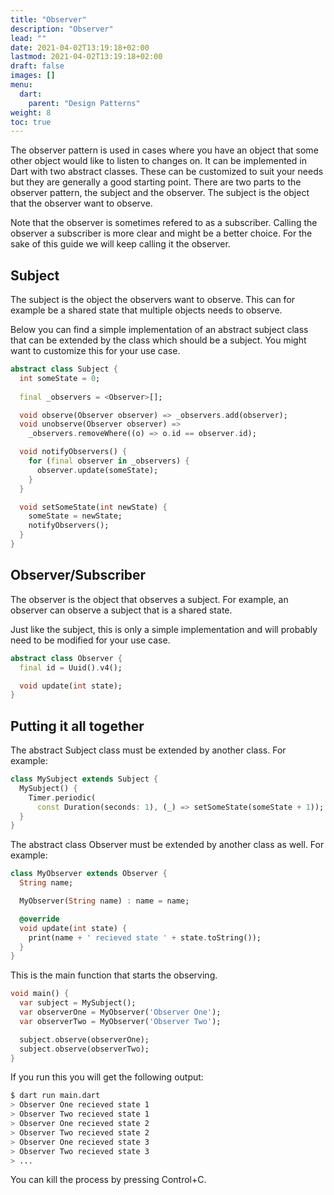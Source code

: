 ```yaml
---
title: "Observer"
description: "Observer"
lead: ""
date: 2021-04-02T13:19:18+02:00
lastmod: 2021-04-02T13:19:18+02:00
draft: false
images: []
menu: 
  dart:
    parent: "Design Patterns"
weight: 8
toc: true
---
```


The observer pattern is used in cases where you have an object that some other object would like to listen to changes on. It can be implemented in Dart with two abstract classes. These can be customized to suit your needs but they are generally a good starting point. 
There are two parts to the observer pattern, the subject and the observer. The subject is the object that the observer want to observe.

Note that the observer is sometimes refered to as a subscriber. Calling the observer a subscriber is more clear and might be a better choice. For the sake of this guide we will keep calling it the observer.

## Subject

The subject is the object the observers want to observe. This can for example be a shared state that multiple objects needs to observe.

Below you can find a simple implementation of an abstract subject class that can be extended by the class which should be a subject. You might want to customize this for your use case.

```dart
abstract class Subject {
  int someState = 0;
  
  final _observers = <Observer>[];

  void observe(Observer observer) => _observers.add(observer);
  void unobserve(Observer observer) => 
    _observers.removeWhere((o) => o.id == observer.id);

  void notifyObservers() {
    for (final observer in _observers) {
      observer.update(someState);
    }
  }

  void setSomeState(int newState) {
    someState = newState;
    notifyObservers();
  }
}
```

## Observer/Subscriber

The observer is the object that observes a subject. For example, an observer can observe a subject that is a shared state.

Just like the subject, this is only a simple implementation and will probably need to be modified for your use case. 

```dart
abstract class Observer {
  final id = Uuid().v4();

  void update(int state);
}
```

## Putting it all together

The abstract Subject class must be extended by another class. For example:

```dart
class MySubject extends Subject {
  MySubject() {
    Timer.periodic(
      const Duration(seconds: 1), (_) => setSomeState(someState + 1));
  }
}
```

The abstract class Observer must be extended by another class as well. For example:

```dart
class MyObserver extends Observer {
  String name;

  MyObserver(String name) : name = name;

  @override
  void update(int state) {
    print(name + ' recieved state ' + state.toString());
  }
}
```

This is the main function that starts the observing.

```dart
void main() {
  var subject = MySubject();
  var observerOne = MyObserver('Observer One');
  var observerTwo = MyObserver('Observer Two');

  subject.observe(observerOne);
  subject.observe(observerTwo);
}
```

If you run this you will get the following output:

```sh
$ dart run main.dart
> Observer One recieved state 1
> Observer Two recieved state 1
> Observer One recieved state 2
> Observer Two recieved state 2
> Observer One recieved state 3
> Observer Two recieved state 3
> ...
```

You can kill the process by pressing Control+C.
